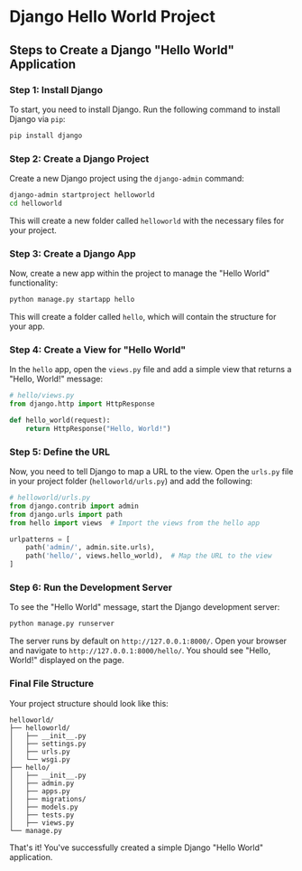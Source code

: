 
# Django Hello World Project

## Steps to Create a Django "Hello World" Application

### Step 1: Install Django
To start, you need to install Django. Run the following command to install Django via `pip`:

```bash
pip install django
```

### Step 2: Create a Django Project
Create a new Django project using the `django-admin` command:

```bash
django-admin startproject helloworld
cd helloworld
```

This will create a new folder called `helloworld` with the necessary files for your project.

### Step 3: Create a Django App
Now, create a new app within the project to manage the "Hello World" functionality:

```bash
python manage.py startapp hello
```

This will create a folder called `hello`, which will contain the structure for your app.

### Step 4: Create a View for "Hello World"
In the `hello` app, open the `views.py` file and add a simple view that returns a "Hello, World!" message:

```python
# hello/views.py
from django.http import HttpResponse

def hello_world(request):
    return HttpResponse("Hello, World!")
```

### Step 5: Define the URL
Now, you need to tell Django to map a URL to the view. Open the `urls.py` file in your project folder (`helloworld/urls.py`) and add the following:

```python
# helloworld/urls.py
from django.contrib import admin
from django.urls import path
from hello import views  # Import the views from the hello app

urlpatterns = [
    path('admin/', admin.site.urls),
    path('hello/', views.hello_world),  # Map the URL to the view
]
```

### Step 6: Run the Development Server
To see the "Hello World" message, start the Django development server:

```bash
python manage.py runserver
```

The server runs by default on `http://127.0.0.1:8000/`. Open your browser and navigate to `http://127.0.0.1:8000/hello/`. You should see "Hello, World!" displayed on the page.

### Final File Structure
Your project structure should look like this:

```
helloworld/
├── helloworld/
│   ├── __init__.py
│   ├── settings.py
│   ├── urls.py
│   └── wsgi.py
├── hello/
│   ├── __init__.py
│   ├── admin.py
│   ├── apps.py
│   ├── migrations/
│   ├── models.py
│   ├── tests.py
│   ├── views.py
└── manage.py
```

That's it! You've successfully created a simple Django "Hello World" application.